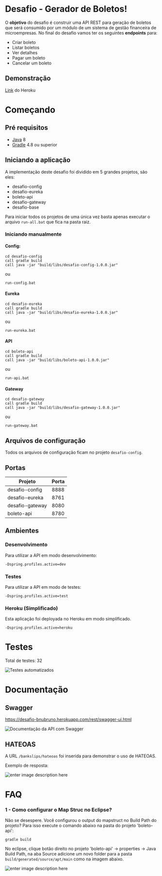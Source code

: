 # Desafio - Gerador de Boletos!

O **objetivo** do desafio é construir uma API REST para geração de boletos que será consumido por
um módulo de um sistema de gestão financeira de microempresas.
No final do desafio vamos ter os seguintes **endpoints** para:

 - Criar boleto
 - Listar boletos
 - Ver detalhes
 - Pagar um boleto
 - Cancelar um boleto
 
## Demonstração

[Link](https://desafio-bnubruno.herokuapp.com/rest/swagger-ui.html#/bank-slip-endpoint) do Heroku

# Começando

## Pré requisitos
- [Java](https://java.com/pt_BR/download/) 8
- [Gradle](https://gradle.org/) 4.8 ou superior

## Iniciando a aplicação

A implementação deste desafio foi dividido em 5 grandes projetos, são eles:

 - desafio-config
 - desafio-eureka
 - boleto-api
 - desafio-gateway
 - desafio-base

Para iniciar todos os projetos de uma única vez basta apenas executar o arquivo `run-all.bat` que fica na pasta raiz.

### Iniciando manualmente

#### Config:

    cd desafio-config
    call gradle build
    call java -jar "build/libs/desafio-config-1.0.0.jar"

ou

    run-config.bat

#### Eureka

    cd desafio-eureka
    call gradle build
    call java -jar "build/libs/desafio-eureka-1.0.0.jar"
ou

    run-eureka.bat

#### API

    cd boleto-api
    call gradle build
    call java -jar "build/libs/boleto-api-1.0.0.jar"
ou

    run-api.bat

#### Gateway

	cd desafio-gateway
    call gradle build
    call java -jar "build/libs/desafio-gateway-1.0.0.jar"
   ou
   
    run-gateway.bat
    
## Arquivos de configuração

Todos os arquivos de configuração ficam no projeto `desafio-config`.

## Portas

|Projeto| Porta|
|--|--|
| desafio-config | 8888
| desafio-eureka| 8761
| desafio-gateway| 8080
| boleto-api | 8780

## Ambientes

### Desenvolvimento

Para utilizar a API em modo desenvolvimento:

    -Dspring.profiles.active=dev

### Testes

Para utilizar a API em modo de testes:

    -Dspring.profiles.active=test

### Heroku (Simplificado)

Esta aplicação foi deployada no Heroku em modo simplificado.

    -Dspring.profiles.active=heroku

# Testes

Total de testes: 32

![Testes automatizados](https://imagemhost.com.br/images/2018/07/11/image.png)

# Documentação

## Swagger

https://desafio-bnubruno.herokuapp.com/rest/swagger-ui.html

![Documentação da API com Swagger](https://image.ibb.co/hyTiMo/image.png)

## HATEOAS

A URL `/bankslips/hateoas` foi inserida para demonstrar o uso de HATEOAS.

Exemplo de resposta:

![enter image description here](https://image.ibb.co/eQLG7T/image.png)

# FAQ

### 1 - Como configurar o Map Struc no Eclipse?

Não se desespere. Você configurou o output do mapstruct no Build Path do projeto? Para isso execute o comando abaixo na pasta do projeto 'boleto-api':

    gradle build

No eclipse, clique botão direito no projeto 'boleto-api' -> properties -> Java Build Path, na aba Source adicione um novo folder para a pasta `build/generated/source/apt/main` como na imagem abaixo.

![enter image description here](https://image.ibb.co/f0YNXT/image.png)
